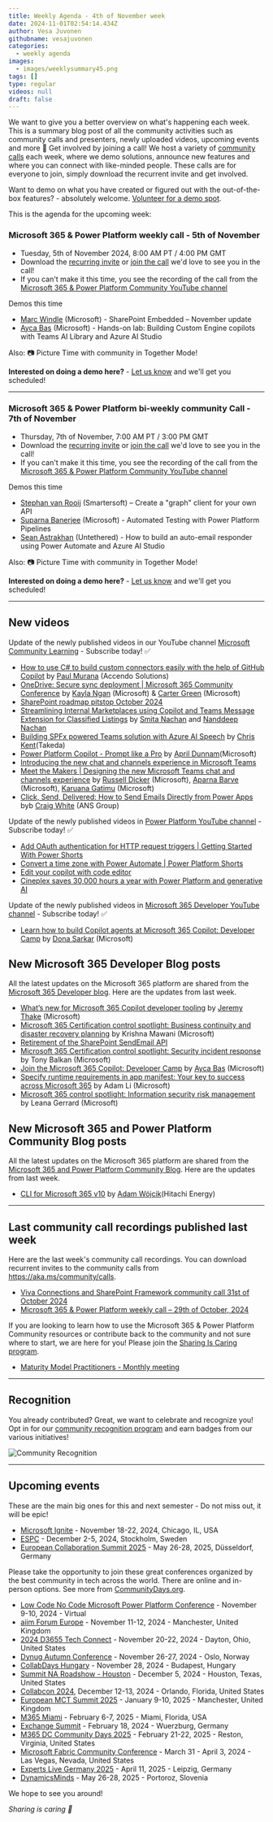 ```yaml
---
title: Weekly Agenda - 4th of November week
date: 2024-11-01T02:54:14.434Z
author: Vesa Juvonen
githubname: vesajuvonen
categories:
  - weekly agenda
images:
  - images/weeklysummary45.png
tags: []
type: regular
videos: null
draft: false
---
```


We want to give you a better overview on what's happening each week. This is a summary blog post of all the community activities such as community calls and presenters, newly uploaded videos, upcoming events and more 🚀 
Get involved by joining a call! We host a variety of [community calls](https://aka.ms/community/calls) each week, where we demo solutions, announce new features and where you can connect with like-minded people. These calls are for everyone to join, simply download the recurrent invite and get involved. 

Want to demo on what you have created or figured out with the out-of-the-box features? - absolutely welcome. [Volunteer for a demo spot](https://aka.ms/community/request/demo).

This is the agenda for the upcoming week:

### Microsoft 365 & Power Platform weekly call - 5th of November

* Tuesday, 5th of November 2024, 8:00 AM PT / 4:00 PM GMT
* Download the [recurring invite](https://aka.ms/m365-dev-call) or [join the call](https://aka.ms/m365-dev-call-join) we'd love to see you in the call!
* If you can't make it this time, you see the recording of the call from the [Microsoft 365 & Power Platform Community YouTube channel](https://www.youtube.com/playlist?list=PLR9nK3mnD-OUQOW86tT5dkCRQAVGY7DlH)

Demos this time

* [Marc Windle](https://www.linkedin.com/in/marc-windle-908b3055/) (Microsoft) - SharePoint Embedded – November update
* [Ayca Bas](https://www.linkedin.com/in/aycabas/) (Microsoft) - Hands-on lab: Building Custom Engine copilots with Teams AI Library and Azure AI Studio


Also: 📷 Picture Time with community in Together Mode!

**Interested on doing a demo here?** - [Let us know](https://aka.ms/community/request/demo) and we'll get you scheduled!

---

### Microsoft 365 & Power Platform bi-weekly community Call - 7th of November

* Thursday, 7th of November, 7:00 AM PT / 3:00 PM GMT
* Download the [recurring invite](https://aka.ms/spdev-sig-call) or [join the call](https://aka.ms/spdev-sig-call-join) we'd love to see you in the call!
* If you can't make it this time, you see the recording of the call from the [Microsoft 365 & Power Platform Community YouTube channel](https://www.youtube.com/watch?v=gAqUr9wa2_0&list=PLR9nK3mnD-OURfm5Ypu-wK52cxBv_gXCA)

Demos this time

* [Stephan van Rooij](https://www.linkedin.com/in/stephanvanrooij/) (Smartersoft) – Create a "graph" client for your own API
* [Suparna Banerjee](https://www.linkedin.com/in/suparna-banerjee-68780623/) (Microsoft) - Automated Testing with Power Platform Pipelines
* [Sean Astrakhan](https://www.linkedin.com/in/sean-astrakhan/) (Untethered) -  How to build an auto-email responder using Power Automate and Azure AI Studio


Also: 📷 Picture Time with community in Together Mode!

**Interested on doing a demo here?** - [Let us know](https://aka.ms/community/request/demo) and we'll get you scheduled!

---

## New videos 

Update of the newly published videos in our YouTube channel [Microsoft Community Learning](https://www.youtube.com/@MicrosoftCommunityLearning) - Subscribe today! ✅

* [How to use C# to build custom connectors easily with the help of GitHub Copilot](https://www.youtube.com/watch?v=fmYh8j9A-fg) by [Paul Murana](https://www.linkedin.com/in/pmurana/) (Accendo Solutions)
* [OneDrive: Secure sync deployment | Microsoft 365 Community Conference](https://www.youtube.com/watch?v=Lg60ySmT6Uw) by [Kayla Ngan](https://www.linkedin.com/in/kaylangan/) (Microsoft) & [Carter Green](https://www.linkedin.com/in/cartergreen/) (Microsoft)
* [SharePoint roadmap pitstop October 2024](https://www.youtube.com/watch?v=wvGt23lnjgs)
* [Streamlining Internal Marketplaces using Copilot and Teams Message Extension for Classified Listings](https://www.youtube.com/watch?v=HnYvMU6P1vc) by [Smita Nachan](https://linkedin.com/in/smitanachan) and [Nanddeep Nachan](https://linkedin.com/in/nanddeepnachan) 
* [Building SPFx powered Teams solution with Azure AI Speech](https://www.youtube.com/watch?v=p03ss3nSmkM) by [Chris Kent](https://linkedin.com/in/thechriskent)(Takeda)
* [Power Platform Copilot - Prompt like a Pro](https://www.youtube.com/watch?v=O15OmKiDPY0) by [April Dunnam](https://linkedin.com/in/aprildunnam)(Microsoft)
* [Introducing the new chat and channels experience in Microsoft Teams](https://www.youtube.com/watch?v=xgJbO8HmYWo)
* [Meet the Makers | Designing the new Microsoft Teams chat and channels experience](https://www.youtube.com/watch?v=TiTZDjj_qzM) by [Russell Dicker](https://linkedin.com/in/rdicker)  (Microsoft), [Aparna Barve](https://linkedin.com/in/aparnabarve)  (Microsoft), [Karuana Gatimu](https://linkedin.com/in/karuanagatimu) (Microsoft)
* [Click, Send, Delivered: How to Send Emails Directly from Power Apps](https://www.youtube.com/watch?v=KBxkjK3u-mc) byb  [Craig White](https://linkedin.com/in/craig-white) (ANS Group)

Update of the newly published videos in [Power Platform YouTube channel](https://www.youtube.com/@mspowerplatform) - Subscribe today! ✅

* [Add OAuth authentication for HTTP request triggers | Getting Started With Power Shorts](https://www.youtube.com/watch?v=USzJtkkHSD0)
* [Convert a time zone with Power Automate | Power Platform Shorts](https://www.youtube.com/watch?v=ssq7h8kFhJs)
* [Edit your copilot with code editor](https://www.youtube.com/watch?v=y_2L884NuQc)
* [Cineplex saves 30,000 hours a year with Power Platform and generative AI](https://www.youtube.com/watch?v=aQJ-SwBeyL8)


Update of the newly published videos in [Microsoft 365 Developer YouTube channel](https://www.youtube.com/@Microsoft365Developer) - Subscribe today! ✅

* [Learn how to build Copilot agents at Microsoft 365 Copilot: Developer Camp](https://www.youtube.com/watch?v=jm6GAl3pYOs) by [Dona Sarkar](https://www.linkedin.com/in/donasarkar/) (Microsoft)


## New Microsoft 365 Developer Blog posts

All the latest updates on the Microsoft 365 platform are shared from the [Microsoft 365 Developer blog](https://devblogs.microsoft.com/microsoft365dev/). Here are the updates from last week.

* [What’s new for Microsoft 365 Copilot developer tooling](https://devblogs.microsoft.com/microsoft365dev/whats-new-for-microsoft-365-copilot-developer-tooling/) by [Jeremy Thake](https://www.linkedin.com/in/jeremythake/) (Microsoft)
* [Microsoft 365 Certification control spotlight: Business continuity and disaster recovery planning](https://devblogs.microsoft.com/microsoft365dev/microsoft-365-certification-control-spotlight-business-continuity-and-disaster-recovery-planning/) by Krishna Mawani (Microsoft)
* [Retirement of the SharePoint SendEmail API](https://devblogs.microsoft.com/microsoft365dev/retirement-of-the-sharepoint-sendemail-api/)
* [Microsoft 365 Certification control spotlight: Security incident response](https://devblogs.microsoft.com/microsoft365dev/microsoft-365-certification-control-spotlight-security-incident-response/) by Tony Balkan (Microsoft)
* [Join the Microsoft 365 Copilot: Developer Camp](https://devblogs.microsoft.com/microsoft365dev/join-the-microsoft-365-copilot-developer-camp/) by [Ayca Bas](https://www.linkedin.com/in/aycabas/) (Microsoft)
* [Specify runtime requirements in app manifest: Your key to success across Microsoft 365](https://devblogs.microsoft.com/microsoft365dev/specify-runtime-requirements-in-app-manifest-your-key-to-success-across-microsoft-365/) by Adam Li (Microsoft)
* [Microsoft 365 control spotlight: Information security risk management](https://devblogs.microsoft.com/microsoft365dev/microsoft-365-control-spotlight-information-security-risk-management/) by Leana Gerrard (Microsoft)


## New Microsoft 365 and Power Platform Community Blog posts

All the latest updates on the Microsoft 365 platform are shared from the [Microsoft 365 and Power Platform Community Blog](https://pnp.github.io/blog/). Here are the updates from last week.

* [CLI for Microsoft 365 v10](https://pnp.github.io/blog/cli-for-microsoft-365/cli-for-microsoft-365-v10-0/) by [Adam Wójcik](https://www.linkedin.com/in/adam-w%C3%B3jcik-9b7777a6/)(Hitachi Energy)


---

## Last community call recordings published last week

Here are the last week's community call recordings. You can download recurrent invites to the community calls from https://aka.ms/community/calls.

* [Viva Connections and SharePoint Framework community call 31st of October 2024](https://www.youtube.com/watch?v=QhYtd-AHI_U)
* [Microsoft 365 & Power Platform weekly call – 29th of October, 2024](https://www.youtube.com/watch?v=Hy6YbEFsUUc)


If you are looking to learn how to use the Microsoft 365 & Power Platform Community resources or contribute back to the community and not sure where to start, we are here for you! Please join the [Sharing Is Caring program](https://pnp.github.io/sharing-is-caring/).

* [Maturity Model Practitioners - Monthly meeting](https://aka.ms/mm4m365/invite)

---

## Recognition

You already contributed? Great, we want to celebrate and recognize you! Opt in for our [community recognition program](https://pnp.github.io/recognitionprogram/) and earn badges from our various initiatives! 

![Community Recognition](../images/community-recognition-2025.png)

---

## Upcoming events

These are the main big ones for this and next semester - Do not miss out, it will be epic!

* [Microsoft Ignite](https://ignite.microsoft.com/en-US/home) - November 18-22, 2024, Chicago, IL, USA
* [ESPC](https://www.sharepointeurope.com/) - December 2-5, 2024, Stockholm, Sweden
* [European Collaboration Summit 2025](https://collabsummit.eu/) - May 26-28, 2025, Düsseldorf, Germany

Please take the opportunity to join these great conferences organized by the best community in tech across the world. There are online and in-person options. See more from [CommunityDays.org](https://www.communitydays.org/).

* [Low Code No Code Microsoft Power Platform Conference](https://www.communitydays.org/event/2024-11-09/low-code-no-code-microsoft-power-platform-conference-2024) - November 9-10, 2024 - Virtual
* [aiim Forum Europe](https://www.communitydays.org/event/2024-11-11/aiim-forum-europe) - November 11-12, 2024 - Manchester, United Kingdom
* [2024 D3655 Tech Connect](https://www.communitydays.org/event/2024-11-20/2024-d365-tech-connect) - November 20-22, 2024 - Dayton, Ohio, United States
* [Dynug Autumn Conference](https://www.communitydays.org/event/2024-11-26/dynug-autumn-conference) - November 26-27, 2024 - Oslo, Norway
* [CollabDays Hungary](https://www.communitydays.org/event/2024-11-28/collabdays-hungary-2024) - November 28, 2024 - Budapest, Hungary
* [Summit NA Roadshow - Houston](https://www.communitydays.org/event/2024-12-05/summit-na-roadshow-houston) - December 5, 2024 - Houston, Texas, United States
* [Collabcon 2024](https://www.communitydays.org/event/2024-12-12/collabcon-2024), December 12-13, 2024 - Orlando, Florida, United States
* [European MCT Summit 2025](https://www.communitydays.org/event/2025-01-09/european-mct-summit-2025) - January 9-10, 2025 - Manchester, United Kingdom
* [M365 Miami](https://www.communitydays.org/event/2025-02-06/m365-miami) - February 6-7, 2025 - Miami, Florida, USA
* [Exchange Summit](https://www.communitydays.org/event/2025-02-18/exchange-summit-2025) - February 18, 2024 - Wuerzburg, Germany
* [M365 DC Community Days 2025](https://www.communitydays.org/event/2025-02-21/m365-dc-community-days-2025) - February 21-22, 2025 - Reston, Virginia, United States
* [Microsoft Fabric Community Conference](https://www.communitydays.org/event/2025-03-31/microsoft-fabric-community-conference) - March 31 - April 3, 2024 - Las Vegas, Nevada, United States
* [Experts Live Germany 2025](https://www.communitydays.org/event/2025-04-11/experts-live-germany-2025) - April 11, 2025 - Leipzig, Germany
* [DynamicsMinds](https://www.communitydays.org/event/2025-05-26/dynamicsminds-2025) - May 26-28, 2025 - Portoroz, Slovenia

We hope to see you around!

_Sharing is caring 🧡_
